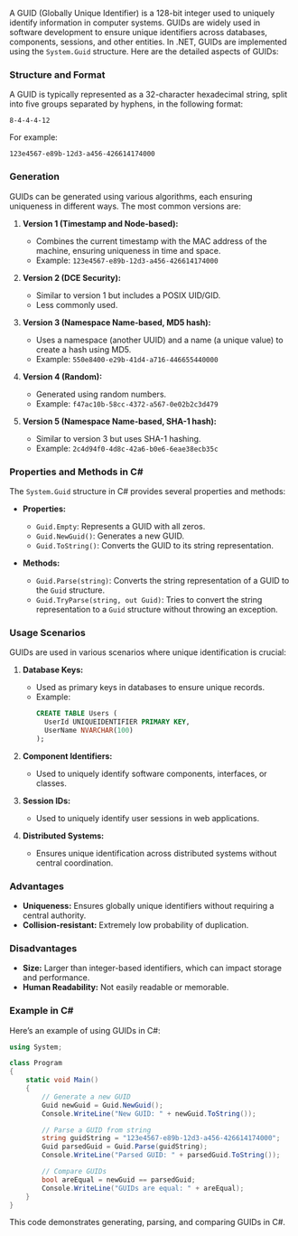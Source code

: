 A GUID (Globally Unique Identifier) is a 128-bit integer used to uniquely identify information in computer systems. GUIDs are widely used in software development to ensure unique identifiers across databases, components, sessions, and other entities. In .NET, GUIDs are implemented using the `System.Guid` structure. Here are the detailed aspects of GUIDs:

### Structure and Format

A GUID is typically represented as a 32-character hexadecimal string, split into five groups separated by hyphens, in the following format:
```
8-4-4-4-12
```
For example:
```
123e4567-e89b-12d3-a456-426614174000
```

### Generation

GUIDs can be generated using various algorithms, each ensuring uniqueness in different ways. The most common versions are:

1. **Version 1 (Timestamp and Node-based):**
   - Combines the current timestamp with the MAC address of the machine, ensuring uniqueness in time and space.
   - Example: `123e4567-e89b-12d3-a456-426614174000`

2. **Version 2 (DCE Security):**
   - Similar to version 1 but includes a POSIX UID/GID.
   - Less commonly used.

3. **Version 3 (Namespace Name-based, MD5 hash):**
   - Uses a namespace (another UUID) and a name (a unique value) to create a hash using MD5.
   - Example: `550e8400-e29b-41d4-a716-446655440000`

4. **Version 4 (Random):**
   - Generated using random numbers.
   - Example: `f47ac10b-58cc-4372-a567-0e02b2c3d479`

5. **Version 5 (Namespace Name-based, SHA-1 hash):**
   - Similar to version 3 but uses SHA-1 hashing.
   - Example: `2c4d94f0-4d8c-42a6-b0e6-6eae38ecb35c`

### Properties and Methods in C#

The `System.Guid` structure in C# provides several properties and methods:

- **Properties:**
  - `Guid.Empty`: Represents a GUID with all zeros.
  - `Guid.NewGuid()`: Generates a new GUID.
  - `Guid.ToString()`: Converts the GUID to its string representation.

- **Methods:**
  - `Guid.Parse(string)`: Converts the string representation of a GUID to the `Guid` structure.
  - `Guid.TryParse(string, out Guid)`: Tries to convert the string representation to a `Guid` structure without throwing an exception.

### Usage Scenarios

GUIDs are used in various scenarios where unique identification is crucial:

1. **Database Keys:**
   - Used as primary keys in databases to ensure unique records.
   - Example:
     ```sql
     CREATE TABLE Users (
       UserId UNIQUEIDENTIFIER PRIMARY KEY,
       UserName NVARCHAR(100)
     );
     ```

2. **Component Identifiers:**
   - Used to uniquely identify software components, interfaces, or classes.

3. **Session IDs:**
   - Used to uniquely identify user sessions in web applications.

4. **Distributed Systems:**
   - Ensures unique identification across distributed systems without central coordination.

### Advantages

- **Uniqueness:** Ensures globally unique identifiers without requiring a central authority.
- **Collision-resistant:** Extremely low probability of duplication.

### Disadvantages

- **Size:** Larger than integer-based identifiers, which can impact storage and performance.
- **Human Readability:** Not easily readable or memorable.

### Example in C#

Here’s an example of using GUIDs in C#:

```csharp
using System;

class Program
{
    static void Main()
    {
        // Generate a new GUID
        Guid newGuid = Guid.NewGuid();
        Console.WriteLine("New GUID: " + newGuid.ToString());

        // Parse a GUID from string
        string guidString = "123e4567-e89b-12d3-a456-426614174000";
        Guid parsedGuid = Guid.Parse(guidString);
        Console.WriteLine("Parsed GUID: " + parsedGuid.ToString());

        // Compare GUIDs
        bool areEqual = newGuid == parsedGuid;
        Console.WriteLine("GUIDs are equal: " + areEqual);
    }
}
```

This code demonstrates generating, parsing, and comparing GUIDs in C#.